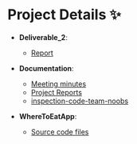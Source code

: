 # **Project Details** :sparkles:
- **Deliverable_2**: 
  - [Report](./Deliverable_3/Report.pdf)
 
- **Documentation**: 
  - [Meeting minutes](./Deliverable_3/Meeting_Minutes)
  - [Project Reports](./Documentation/Project_Reports)
  - [inspection-code-team-noobs](./inspection-code-team-noobs.pdf)

- **WhereToEatApp**:
  - [Source code files](./WhereToEatApp)  
